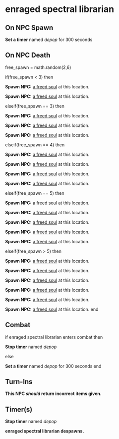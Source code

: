 # enraged spectral librarian





## On NPC Spawn

**Set a timer** named *depop* for 300 seconds


## On NPC Death

free_spawn = math.random(2,6)

if(free_spawn < 3) then


**Spawn NPC:**  [a freed soul](/npc/88093) at this location.


**Spawn NPC:**  [a freed soul](/npc/88093) at this location.

elseif(free_spawn == 3) then


**Spawn NPC:**  [a freed soul](/npc/88093) at this location.


**Spawn NPC:**  [a freed soul](/npc/88093) at this location.


**Spawn NPC:**  [a freed soul](/npc/88093) at this location.

elseif(free_spawn == 4) then


**Spawn NPC:**  [a freed soul](/npc/88093) at this location.


**Spawn NPC:**  [a freed soul](/npc/88093) at this location.


**Spawn NPC:**  [a freed soul](/npc/88093) at this location.


**Spawn NPC:**  [a freed soul](/npc/88093) at this location.

elseif(free_spawn == 5) then


**Spawn NPC:**  [a freed soul](/npc/88093) at this location.


**Spawn NPC:**  [a freed soul](/npc/88093) at this location.


**Spawn NPC:**  [a freed soul](/npc/88093) at this location.


**Spawn NPC:**  [a freed soul](/npc/88093) at this location.


**Spawn NPC:**  [a freed soul](/npc/88093) at this location.

elseif(free_spawn > 5) then


**Spawn NPC:**  [a freed soul](/npc/88093) at this location.


**Spawn NPC:**  [a freed soul](/npc/88093) at this location.


**Spawn NPC:**  [a freed soul](/npc/88093) at this location.


**Spawn NPC:**  [a freed soul](/npc/88093) at this location.


**Spawn NPC:**  [a freed soul](/npc/88093) at this location.


**Spawn NPC:**  [a freed soul](/npc/88093) at this location.
end



## Combat

if enraged spectral librarian enters combat  then


**Stop timer** named *depop*

else


**Set a timer** named *depop* for 300 seconds
end



## Turn-Ins



**This NPC *should* return incorrect items given.**



## Timer(s)

**Stop timer** named *depop*

**enraged spectral librarian despawns.**




